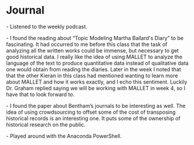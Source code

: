 <H1> Journal </H1>
<p> - Listened to the weekly podcast. </p> 
<p> - I found the reading about “Topic Modeling Martha Ballard's Diary” to be fascinating. It had occurred to me before this class that the task of analyzing all the written works could be immense, but necessary to get good historical data. I really like the idea of using MALLET to analyze the language of the text to produce quantitative data instead of qualitative data one would obtain from reading the diaries. Later in the week I noted that that the other Kieran in this class had mentioned wanting to learn more about MALLET and how it works exactly, and I echo this sentiment. Luckily Dr. Graham replied saying we will be working with MALLET in week 4, so I have that to look forward to.  </p> 
<p> - I found the paper about Bentham’s journals to be interesting as well.  The idea of using crowdsourcing to offset some of the cost of transposing historical records is an interesting one. It puts some of the ownership of historical research on the public.  </p> 
<p> - Played around with the Anaconda PowerShell. </p>
